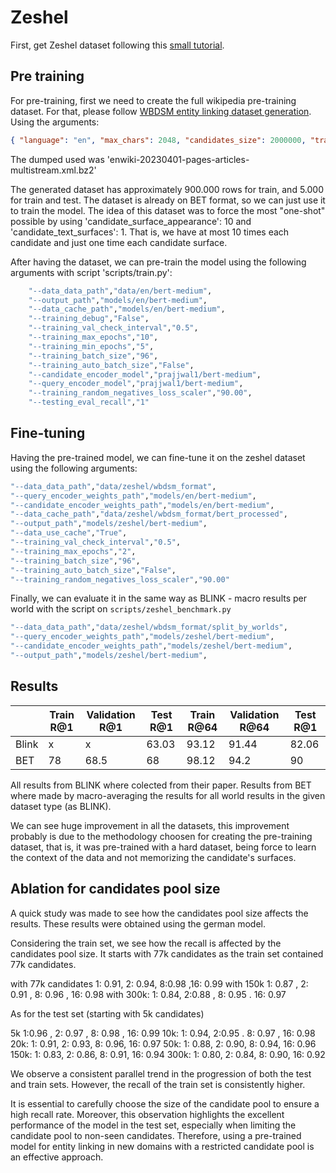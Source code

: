# Zeshel

First, get Zeshel dataset following this [small tutorial](examples/zeshel/README.md).

## Pre training

For pre-training, first we need to create the full wikipedia pre-training dataset. For that, please follow [WBDSM entity linking dataset generation](https://github.com/Giovani-Merlin/wbdsm/blob/main/docs/entity_linking_dataset_generation.md). Using the arguments:

```json
{ "language": "en", "max_chars": 2048, "candidates_size": 2000000, "train_size": 100000, "test_size": 1000, "validation_size": 1000, "candidate_text_surfaces": 1, "candidate_surface_appearance": 10, "max_rank": 100000,  "query_max_chars": 1024}
```

The dumped used was 'enwiki-20230401-pages-articles-multistream.xml.bz2'

The generated dataset has approximately 900.000 rows for train, and 5.000 for train and test. The dataset is already on BET format, so we can just use it to train the model.
The idea of this dataset was to force the most "one-shot" possible by using 'candidate_surface_appearance': 10 and 'candidate_text_surfaces': 1. That is, we have at most 10 times each candidate and just one time each candidate surface.

After having the dataset, we can pre-train the model using the following arguments with script 'scripts/train.py':

```bash
    "--data_data_path","data/en/bert-medium",
    "--output_path","models/en/bert-medium", 
    "--data_cache_path","models/en/bert-medium",
    "--training_debug","False",
    "--training_val_check_interval","0.5",
    "--training_max_epochs","10",
    "--training_min_epochs","5",
    "--training_batch_size","96",
    "--training_auto_batch_size","False",
    "--candidate_encoder_model","prajjwal1/bert-medium",
    "--query_encoder_model","prajjwal1/bert-medium",
    "--training_random_negatives_loss_scaler","90.00",
    "--testing_eval_recall","1"
```

## Fine-tuning

Having the pre-trained model, we can fine-tune it on the zeshel dataset using the following arguments:

```bash
"--data_data_path","data/zeshel/wbdsm_format",
"--query_encoder_weights_path","models/en/bert-medium",
"--candidate_encoder_weights_path","models/en/bert-medium",
"--data_cache_path","data/zeshel/wbdsm_format/bert_processed",
"--output_path","models/zeshel/bert-medium",
"--data_use_cache","True",
"--training_val_check_interval","0.5",
"--training_max_epochs","2",
"--training_batch_size","96",
"--training_auto_batch_size","False",
"--training_random_negatives_loss_scaler","90.00"
```

Finally, we can evaluate it in the same way as BLINK - macro results per world with the script on `scripts/zeshel_benchmark.py`

```bash
"--data_data_path","data/zeshel/wbdsm_format/split_by_worlds",
"--query_encoder_weights_path","models/zeshel/bert-medium",
"--candidate_encoder_weights_path","models/zeshel/bert-medium",
"--output_path","models/zeshel/bert-medium",
```

## Results

|       | Train R@1 | Validation R@1 | Test R@1 | Train R@64 | Validation R@64 | Test R@1 |
| ----- | --------- | -------------- | -------- | ---------- | --------------- | -------- |
| Blink | x         | x              | 63.03    | 93.12      | 91.44           | 82.06    |
| BET   | 78        | 68.5           | 68       | 98.12      | 94.2            | 90       |

All results from BLINK where colected from their paper. Results from BET where made by macro-averaging the results for all world results in the given dataset type (as BLINK).

We can see huge improvement in all the datasets, this improvement probably is due to the methodology choosen for creating the pre-training dataset, that is, it was pre-trained with a hard dataset, being force to learn the context of the data and not memorizing the candidate's surfaces.

## Ablation for candidates pool size

A quick study was made to see how the candidates pool size affects the results. These results were obtained using the german model.

Considering the train set, we see how the recall is affected by the candidates pool size. It starts with 77k candidates as the train set contained 77k candidates.

with 77k candidates
1: 0.91, 2: 0.94, 8:0.98 ,16: 0.99
with 150k
1: 0.87 , 2: 0.91 , 8: 0.96 , 16: 0.98
with 300k:
1: 0.84, 2:0.88 , 8: 0.95 . 16: 0.97

As for the test set (starting with 5k candidates)

5k
1:0.96 , 2: 0.97 , 8: 0.98 , 16: 0.99
10k:
1: 0.94, 2:0.95 . 8: 0.97 , 16: 0.98
20k:
1: 0.91, 2: 0.93, 8: 0.96, 16: 0.97
50k:
1: 0.88, 2: 0.90, 8: 0.94, 16: 0.96
150k:
1: 0.83, 2: 0.86, 8: 0.91, 16: 0.94
300k:
1: 0.80, 2: 0.84, 8: 0.90, 16: 0.92

We observe a consistent parallel trend in the progression of both the test and train sets. However, the recall of the train set is consistently higher.

It is essential to carefully choose the size of the candidate pool to ensure a high recall rate. Moreover, this observation highlights the excellent performance of the model in the test set, especially when limiting the candidate pool to non-seen candidates. Therefore, using a pre-trained model for entity linking in new domains with a restricted candidate pool is an effective approach.
